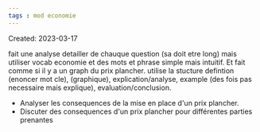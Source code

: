 ```yaml
---
tags : mod economie
---
```

Created: 2023-03-17

fait une analyse detailler de chauque question (sa doit etre long) mais utiliser vocab economie et des mots et phrase simple mais intuitif. Et fait comme si il y a un graph du prix plancher. utilise la stucture defintion (enoncer mot cle), (graphique), explication/analyse, example (des fois pas necessaire mais explique), evaluation/conclusion.
- Analyser les consequences de la mise en place d'un prix plancher.
- Discuter des consequences d'un prix plancher pour différentes parties prenantes

